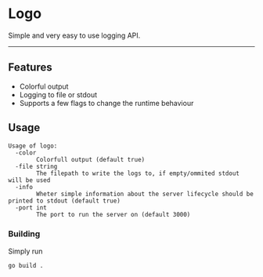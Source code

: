 # Logo

Simple and very easy to use logging API.

---

## Features

- Colorful output
- Logging to file or stdout
- Supports a few flags to change the runtime behaviour

## Usage

```
Usage of logo:
  -color
        Colorfull output (default true)
  -file string
        The filepath to write the logs to, if empty/ommited stdout will be used
  -info
        Wheter simple information about the server lifecycle should be printed to stdout (default true)
  -port int
        The port to run the server on (default 3000)
```

### Building

Simply run

```bash
go build .
```
